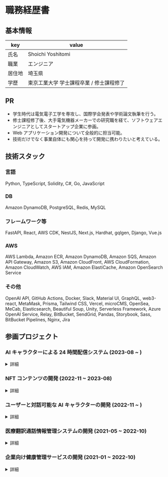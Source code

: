 # 職務経歴書

## 基本情報

| key | value |
| --- | --- |
| 氏名 | Shoichi Yoshitomi |
| 職業 | エンジニア |
| 居住地 | 埼玉県 |
| 学歴 | 東京工業大学 学士課程卒業 &#x2F; 修士課程修了 |

## PR

- 学生時代は電気電子工学を専攻し、国際学会発表や学術論文執筆を行う。
- 修士課程修了後、大手電気機器メーカーでの研究職を経て、ソフトウェアエンジニアとしてスタートアップ企業に参画。
- Web アプリケーション開発について全般的に担当可能。
- 技術だけでなく事業自体にも関心を持って開発に携わりたいと考えている。

## 技術スタック

### 言語

Python, TypeScript, Solidity, C#, Go, JavaScript

### DB

Amazon DynamoDB, PostgreSQL, Redis, MySQL

### フレームワーク等

FastAPI, React, AWS CDK, NestJS, Next.js, Hardhat, gqlgen, Django, Vue.js

### AWS

AWS Lambda, Amazon ECR, Amazon DynamoDB, Amazon SQS, Amazon API Gateway, Amazon S3, Amazon CloudFront, AWS CloudFormation, Amazon CloudWatch, AWS IAM, Amazon ElastiCache, Amazon OpenSearch Service

### その他

OpenAI API, GitHub Actions, Docker, Slack, Material UI, GraphQL, web3-react, MetaMask, Prisma, Tailwind CSS, Vercel, microCMS, OpenSea, MeCab, Elasticsearch, Beautiful Soup, Unity, Serverless Framework, Azure OpenAI Service, Relay, BitBucket, SendGrid, Pandas, Storybook, Sass, BitBucket Pipelines, Nginx, Jira


## 参画プロジェクト

### AI キャラクターによる 24 時間配信システム (2023-08 ~ )

<details>

<summary>詳細</summary>

#### サービス概要

動画・ライブ配信プラットフォーム上で AI キャラクターが 24 時間配信を行うエンタメコンテンツ。

#### 担当業務

- 配信で用いる発話内容生成用 API の開発
- 配信で用いる発話内容の情報源や画像などを管理するための Web アプリケーション構築全般

#### 使用技術

- 言語: Python, TypeScript
- IaaS: AWS
- DB: Amazon DynamoDB
- フレームワーク・主要ライブラリ: FastAPI, React, AWS CDK
- IaaS 内サービス: AWS Lambda, Amazon ECR, Amazon DynamoDB, Amazon SQS, Amazon API Gateway, Amazon S3, Amazon CloudFront, AWS CloudFormation, Amazon CloudWatch, AWS IAM
- その他: OpenAI API, GitHub Actions, Docker, Slack, Material UI

</details>

### NFT コンテンツの開発 (2022-11 ~ 2023-08)

<details>

<summary>詳細</summary>

#### サービス概要

オリジナルの SF 作品を基にした NFT コンテンツの提供。

#### 担当業務

- ERC721, ERC1155 に準拠した NFT コントラクトの開発
- メインネットおよびテストネットへのコントラクトデプロイ
- MerkleProof を利用した AllowList 実装
- Web サイトからの NFT Mint 機能の実装
- Web サイト上での複数コントラクトの NFT 管理機能の実装
- microCMS を利用した記事投稿・管理機能の実装
- Web サイトの UI 実装

#### 使用技術

- 言語: TypeScript, Solidity
- IaaS: GCP
- DB: PostgreSQL
- フレームワーク・主要ライブラリ: NestJS, Next.js, Hardhat
- IaaS 内サービス: Cloud Storage, Cloud SQL, (Cloud Run, Compute Engine)
- その他: GraphQL, web3-react, MetaMask, Prisma, Tailwind CSS, Docker, Vercel, microCMS, OpenSea, (GitHub Actions, Terraform, Cloud Build, Infura)

</details>

### ユーザーと対話可能な AI キャラクターの開発 (2022-11 ~ )

<details>

<summary>詳細</summary>

#### サービス概要

AI キャラクターの育成・コミュニケーション体験などのエンタメコンテンツの提供。

#### 担当業務

- FastAPI&#x2F;Python による API の開発
- 大規模言語モデルや MeCab などを利用した自然言語処理
- スクレイピングや Elasticsearch を用いたデータ収集と活用
- AWS Lambda, DynamoDB などを用いたサーバーレスアプリケーションの構築

#### 使用技術

- 言語: Python, C#
- IaaS: AWS
- DB: Amazon DynamoDB, Redis
- フレームワーク・主要ライブラリ: FastAPI
- IaaS 内サービス: AWS Lambda, Amazon ECR, Amazon DynamoDB, Amazon ElastiCache, Amazon OpenSearch Service, Amazon API Gateway, AWS CloudFormation, Amazon CloudWatch, AWS IAM
- その他: MeCab, Elasticsearch, Beautiful Soup, Unity, Serverless Framework, GitHub Actions, Docker, OpenAI API, Azure OpenAI Service, Slack, (Blender)

</details>

### 医療翻訳通話情報管理システムの開発 (2021-05 ~ 2022-10)

<details>

<summary>詳細</summary>

#### サービス概要

医療機関における外国人患者の診療の際に使用できる医療翻訳通話システムの提供。

#### 担当業務

- Go による GraphQL API の開発
- React, TypeScript, Tailwind CSS を用いた管理画面の開発

#### 使用技術

- 言語: Go, TypeScript
- IaaS: AWS
- DB: PostgreSQL
- フレームワーク・主要ライブラリ: gqlgen, React
- IaaS 内サービス: Amazon S3, (Amazon EC2, Amazon RDS)
- その他: Relay, BitBucket, SendGrid

</details>

### 企業向け健康管理サービスの開発 (2021-01 ~ 2022-10)

<details>

<summary>詳細</summary>

#### サービス概要

健康診断結果の管理、健康診断予約情報の管理、ストレスチェックの実施・結果管理などの機能を有する Web サービスの提供。

#### 担当業務

- Django&#x2F;Python, Vue.js&#x2F;TypeScript&#x2F;JavaScript を用いた Web アプリケーションの開発
- GCP, Nginx などを用いたインフラ構築
- Bitbucket Pipelines を用いた CI パイプライン構築
- ストレスチェックや健康診断結果の分析機能の開発
- PM や CS (カスタマーサクセス) からの課題ヒアリングと、それに基づく設計・実装

#### 使用技術

- 言語: Python, TypeScript, JavaScript
- IaaS: GCP
- DB: MySQL
- フレームワーク・主要ライブラリ: Django, Vue.js
- IaaS 内サービス: Compute Engine, Cloud SQL, Cloud Storage
- その他: Pandas, Storybook, Sass, BitBucket Pipelines, BitBucket, Nginx, SendGrid, Jira

</details>


